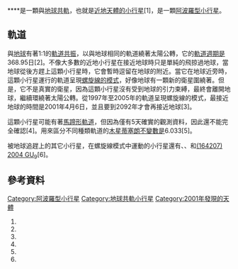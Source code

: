 ****是一顆與[地球共軌](https://zh.wikipedia.org/wiki/共軌組態#地球共軌小天體 "wikilink")，也就是[近地天體的](https://zh.wikipedia.org/wiki/近地天體 "wikilink")[小行星](https://zh.wikipedia.org/wiki/小行星 "wikilink")\[1\]，是一顆[阿波羅型小行星](https://zh.wikipedia.org/wiki/阿波羅型小行星 "wikilink")。

## 軌道

與[地球](../Page/地球.md "wikilink")有著1:1的[軌道共振](https://zh.wikipedia.org/wiki/軌道共振 "wikilink")，以與地球相同的軌道繞著太陽公轉，它的[軌道週期是](https://zh.wikipedia.org/wiki/軌道週期 "wikilink")368.95日\[2\]。不像大多數的近地小行星在接近地球時只是單純的飛掠過地球，當地球從後方趕上這顆小行星時，它會暫時逗留在地球的附近。當它在地球近旁時，這顆小行星運行的軌道呈現[螺旋線的模式](https://zh.wikipedia.org/wiki/螺旋縣 "wikilink")，好像地球有一顆新的衛星圍繞著。但是，它不是真實的衛星，因為這顆小行星沒有受到地球的引力束縛，最終會離開地球，繼續環繞著太陽公轉。從1997年至2005年的軌道呈現螺旋線的模式，最接近地球的時間是2001年4月6日，並且要到2092年才會再接近地球\[3\]。

這顆小行星可能有著[馬蹄形軌道](../Page/馬蹄形軌道.md "wikilink")，但因為僅有5天確實的觀測資料，因此還不能完全確認\[4\]。用來區分不同種類軌道的[木星蒂塞朗不變數是](https://zh.wikipedia.org/wiki/蒂塞朗參數 "wikilink")6.033\[5\]。

被地球追趕上的其它小行星，在螺旋線模式中運動的小行星還有、、和[(164207) 2004 GU<sub>9</sub>](../Page/小行星164207.md "wikilink")\[6\]。

## 參考資料

[Category:阿波羅型小行星](https://zh.wikipedia.org/wiki/Category:阿波羅型小行星 "wikilink") [Category:地球共軌小行星](https://zh.wikipedia.org/wiki/Category:地球共軌小行星 "wikilink") [Category:2001年發現的天體](https://zh.wikipedia.org/wiki/Category:2001年發現的天體 "wikilink")

1.

2.
3.

4.

5.
6.